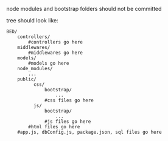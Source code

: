 node modules and bootstrap folders should not be committed

tree should look like:
```
BED/
    controllers/
        #controllers go here     
    middlewares/
        #middlewares go here
    models/
        #models go here   
    node_modules/
        ...
    public/
          css/
              bootstrap/
                  ...
              #css files go here
          js/
              bootstrap/
                  ...
              #js files go here
        #html files go here
    #app.js, dbConfig.js, package.json, sql files go here
```

